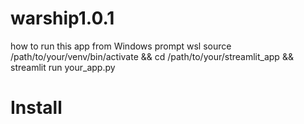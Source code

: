 # warship1.0.1

how to run this app from Windows prompt wsl source /path/to/your/venv/bin/activate && cd /path/to/your/streamlit_app && streamlit run your_app.py

# Install